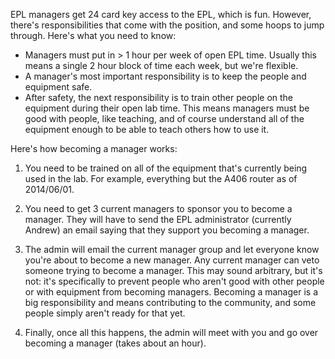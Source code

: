 EPL managers get 24 card key access to the EPL, which is fun. However, there's responsibilities that come with the position, and some hoops to jump through. Here's what you need to know:

- Managers must put in > 1 hour per week of open EPL time. Usually this means a single 2 hour block of time each week, but we're flexible.
- A manager's most important responsibility is to keep the people and equipment safe.
- After safety, the next responsibility is to train other people on the equipment during their open lab time. This means managers must be good with people, like teaching, and of course understand all of the equipment enough to be able to teach others how to use it.

Here's how becoming a manager works:

1. You need to be trained on all of the equipment that's currently being used in the lab. For example, everything but the A406 router as of 2014/06/01.

2. You need to get 3 current managers to sponsor you to become a manager. They will have to send the EPL administrator (currently Andrew) an email saying that they support you becoming a manager.

3. The admin will email the current manager group and let everyone know you're about to become a new manager. Any current manager can veto someone trying to become a manager. This may sound arbitrary, but it's not: it's specifically to prevent people who aren't good with other people or with equipment from becoming managers. Becoming a manager is a big responsibility and means contributing to the community, and some people simply aren't ready for that yet.

4. Finally, once all this happens, the admin will meet with you and go over becoming a manager (takes about an hour). 
